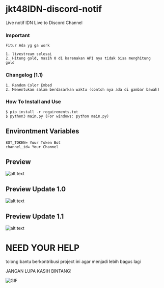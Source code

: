 # jkt48IDN-discord-notif
Live notif IDN Live to Discord Channel

### Important

```
Fitur Ada yg ga work

1. livestream selesai
2. Hitung gold, masih 0 di karenakan API nya tidak bisa menghitung gold

```

### Changelog (1.1)
~~~
1. Random Color Embed
2. Menentukan salam berdasarkan waktu (contoh nya ada di gambar bawah)
~~~

### How To Install and Use

```
$ pip install -r requirements.txt
$ python3 main.py (For windows: python main.py)
```

## Environtment Variables
```
BOT_TOKEN= Your Token Bot
channel_id= Your Channel
```

## Preview
![alt text](https://cdn.discordapp.com/attachments/1189628612278759586/1195303172248445020/image.png?ex=65b37fd3&is=65a10ad3&hm=cff9f99f08718bf188bffdbb793bbf5d44fa57dd70c362097de426aadc5cf577&)

## Preview Update 1.0
![alt text](https://cdn.discordapp.com/attachments/1189628612278759586/1195679636525416548/image.png?ex=65b4de70&is=65a26970&hm=2e1a59dca8bedb5a0d2b1295e09ca85243e81c98b9135cfbbeae4d2b6f3f940b&)

## Preview Update 1.1
![alt text](https://cdn.discordapp.com/attachments/1189628612278759586/1197824982349271091/image.png?ex=65bcac72&is=65aa3772&hm=42507918b144d4cfad657957916145e11e73bd839c230c3e1da0c5de2ad392ea&)

# NEED YOUR HELP

tolong bantu berkontribusi project ini agar menjadi lebih bagus lagi

JANGAN LUPA KASIH BINTANG!

![GIF](https://media1.tenor.com/m/nZ4vYJ0JOQcAAAAd/gita-gita-jkt48.gif)
